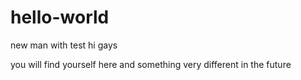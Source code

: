 # hello-world
new man with test
hi gays

you will find yourself here and something very different in the future
